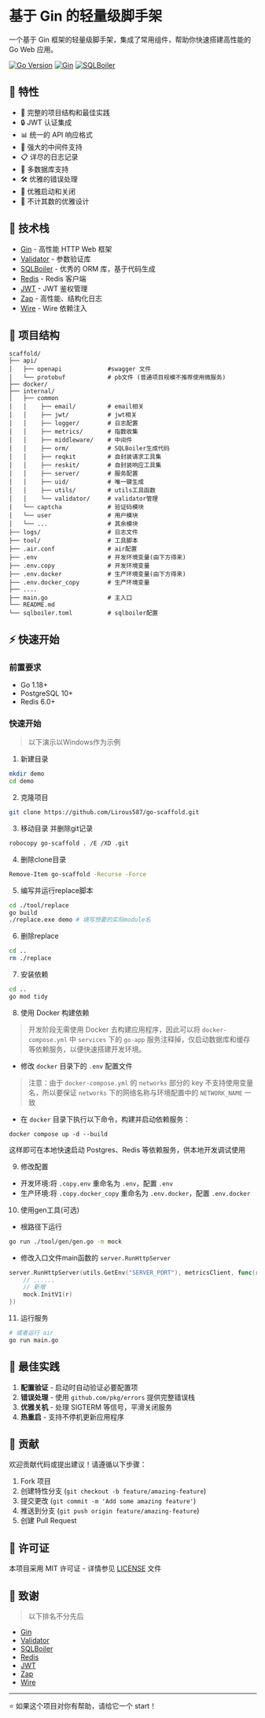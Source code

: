 # 基于 Gin 的轻量级脚手架

一个基于 Gin 框架的轻量级脚手架，集成了常用组件，帮助你快速搭建高性能的 Go Web 应用。

[![Go Version](https://img.shields.io/badge/Go-v1.18+-blue.svg)](https://golang.org/doc/devel/release.html)
[![Gin](https://img.shields.io/badge/Gin-v1.9.0+-green.svg)](https://github.com/gin-gonic/gin)
[![SQLBoiler](https://img.shields.io/badge/SQLBoiler-v4.14.0+-orange.svg)](https://github.com/volatiletech/sqlboiler)

## 🚀 特性

- 📝 完整的项目结构和最佳实践
- 🔒 JWT 认证集成
- 📊 统一的 API 响应格式
- 🔄 强大的中间件支持
- 📋 详尽的日志记录
- 🔌 多数据库支持
- 🛠️ 优雅的错误处理
- 🚦 优雅启动和关闭
- 🎇 不计其数的优雅设计

## 🔧 技术栈

- [Gin](https://github.com/gin-gonic/gin) - 高性能 HTTP Web 框架
- [Validator](https://github.com/go-playground/validator) - 参数验证库
- [SQLBoiler](https://github.com/volatiletech/sqlboiler) - 优秀的 ORM 库，基于代码生成
- [Redis](https://github.com/redis/go-redis) - Redis 客户端
- [JWT](https://github.com/golang-jwt/jwt) - JWT 鉴权管理
- [Zap](https://github.com/uber-go/zap) - 高性能、结构化日志
- [Wire](https://github.com/google/wire) - Wire 依赖注入

## 📁 项目结构

```
scaffold/
├── api/
│   ├── openapi             #swagger 文件
│   └── protobuf            # pb文件 (普通项目规模不推荐使用微服务)
├── docker/
├── internal/
│   ├── common
│   │    ├── email/         # email相关
│   │    ├── jwt/           # jwt相关
│   │    ├── logger/        # 日志配置
│   │    ├── metrics/       # 指数收集
│   │    ├── middleware/    # 中间件
│   │    ├── orm/           # SQLBoiler生成代码
│   │    ├── reqkit         # 自封装请求工具集
│   │    ├── reskit/        # 自封装响应工具集
│   │    ├── server/        # 服务配置
│   │    ├── uid/           # 唯一键生成
│   │    ├── utils/         # utils工具函数
│   │    └── validator/     # validator管理
│   └── captcha             # 验证码模块
│   └── user                # 用户模块
│   └── ...                 # 其余模块
├── logs/                   # 日志文件
├── tool/                   # 工具脚本
├── .air.conf               # air配置
├── .env                    # 开发环境变量(由下方得来)
├── .env.copy               # 开发环境变量
├── .env.docker             # 生产环境变量(由下方得来)
├── .env.docker_copy        # 生产环境变量
├── ....
├── main.go                 # 主入口
└── README.md
└── sqlboiler.toml          # sqlboiler配置
```

## ⚡ 快速开始

### 前置要求

- Go 1.18+
- PostgreSQL 10+
- Redis 6.0+

### 快速开始

> 以下演示以Windows作为示例

1. 新建目录

```bash
mkdir demo
cd demo
```

2. 克隆项目

```bash
git clone https://github.com/Lirous587/go-scaffold.git
```

3. 移动目录 并删除git记录

```bash
robocopy go-scaffold . /E /XD .git
```

4. 删除clone目录

```bash
Remove-Item go-scaffold -Recurse -Force
```

5. 编写并运行replace脚本

```bash
cd ./tool/replace
go build
./replace.exe demo # 填写想要的实际module名
```

6. 删除replace

```bash
cd ..
rm ./replace
```

7. 安装依赖

```bash
cd ..
go mod tidy
```

8. 使用 Docker 构建依赖

> 开发阶段无需使用 Docker 去构建应用程序，因此可以将 `docker-compose.yml` 中 `services` 下的 `go-app` 服务注释掉，仅启动数据库和缓存等依赖服务，以便快速搭建开发环境。

- 修改 `docker` 目录下的 `.env` 配置文件

> 注意：由于 `docker-compose.yml` 的 `networks` 部分的 key 不支持使用变量名，所以要保证 `networks` 下的网络名称与环境配置中的 `NETWORK_NAME` 一致

- 在 `docker` 目录下执行以下命令，构建并启动依赖服务：

```shell
docker compose up -d --build
```
这样即可在本地快速启动 Postgres、Redis 等依赖服务，供本地开发调试使用


9. 修改配置
- 开发环境:将 `.copy.env` 重命名为 `.env`，配置 `.env`
- 生产环境:将 `.copy.docker_copy` 重命名为 `.env.docker`，配置 `.env.docker`

10. 使用gen工具(可选)
- 根路径下运行
```bash
go run ./tool/gen/gen.go -m mock
```
- 修改入口文件main函数的 `server.RunHttpServer`
```go
server.RunHttpServer(utils.GetEnv("SERVER_PORT"), metricsClient, func(r *gin.RouterGroup) {
    // ......
    // 新增
    mock.InitV1(r)
})
```

11. 运行服务
```bash
# 或者运行 air
go run main.go
```

## 📝 最佳实践
1. **配置验证** - 启动时自动验证必要配置项
2. **错误处理** - 使用 `github.com/pkg/errors` 提供完整错误栈
3. **优雅关机** - 处理 SIGTERM 等信号，平滑关闭服务
4. **热重启** - 支持不停机更新应用程序

## 🤝 贡献

欢迎贡献代码或提出建议！请遵循以下步骤：

1. Fork 项目
2. 创建特性分支 (`git checkout -b feature/amazing-feature`)
3. 提交更改 (`git commit -m 'Add some amazing feature'`)
4. 推送到分支 (`git push origin feature/amazing-feature`)
5. 创建 Pull Request

## 📄 许可证

本项目采用 MIT 许可证 - 详情参见 [LICENSE](LICENSE) 文件

## 🙏 致谢
> 以下排名不分先后

- [Gin](https://github.com/gin-gonic/gin)
- [Validator](https://github.com/go-playground/validator)
- [SQLBoiler](https://github.com/volatiletech/sqlboiler)
- [Redis](https://github.com/redis/go-redis)
- [JWT](https://github.com/golang-jwt/jwt)
- [Zap](https://github.com/uber-go/zap)
- [Wire](https://github.com/google/wire)

---

⭐️ 如果这个项目对你有帮助，请给它一个 start！
